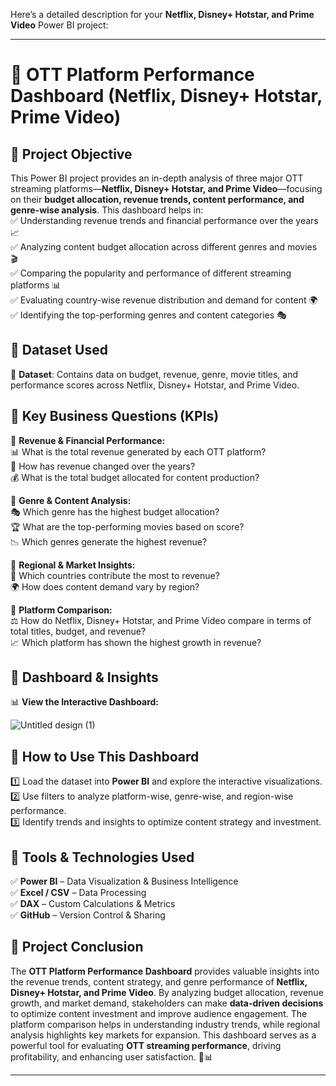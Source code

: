 Here’s a detailed description for your **Netflix, Disney+ Hotstar, and Prime Video** Power BI project:  

---

# 📌 OTT Platform Performance Dashboard (Netflix, Disney+ Hotstar, Prime Video)  

## 📌 Project Objective  
This Power BI project provides an in-depth analysis of three major OTT streaming platforms—**Netflix, Disney+ Hotstar, and Prime Video**—focusing on their **budget allocation, revenue trends, content performance, and genre-wise analysis**. This dashboard helps in:  
✅ Understanding revenue trends and financial performance over the years 📈  
✅ Analyzing content budget allocation across different genres and movies 🎬  
✅ Comparing the popularity and performance of different streaming platforms 📊  
✅ Evaluating country-wise revenue distribution and demand for content 🌍  
✅ Identifying the top-performing genres and content categories 🎭  

## 📌 Dataset Used  
📂 **Dataset**: Contains data on budget, revenue, genre, movie titles, and performance scores across Netflix, Disney+ Hotstar, and Prime Video.  

## 📌 Key Business Questions (KPIs)  

🔹 **Revenue & Financial Performance:**  
📊 What is the total revenue generated by each OTT platform?  
📅 How has revenue changed over the years?  
💰 What is the total budget allocated for content production?  

🔹 **Genre & Content Analysis:**  
🎭 Which genre has the highest budget allocation?  
🏆 What are the top-performing movies based on score?  
📉 Which genres generate the highest revenue?  

🔹 **Regional & Market Insights:**  
📍 Which countries contribute the most to revenue?  
🌍 How does content demand vary by region?  

🔹 **Platform Comparison:**  
⚖️ How do Netflix, Disney+ Hotstar, and Prime Video compare in terms of total titles, budget, and revenue?  
📈 Which platform has shown the highest growth in revenue?  

## 📌 Dashboard & Insights  
📊 **View the Interactive Dashboard:**   
  
![Untitled design (1)](https://github.com/user-attachments/assets/f841230a-7fdb-4e9a-a952-ee2c0a45e7ee)


## 📌 How to Use This Dashboard  
1️⃣ Load the dataset into **Power BI** and explore the interactive visualizations.  
2️⃣ Use filters to analyze platform-wise, genre-wise, and region-wise performance.  
3️⃣ Identify trends and insights to optimize content strategy and investment.  

## 📌 Tools & Technologies Used  
✅ **Power BI** – Data Visualization & Business Intelligence  
✅ **Excel / CSV** – Data Processing  
✅ **DAX** – Custom Calculations & Metrics  
✅ **GitHub** – Version Control & Sharing  

## 📌 Project Conclusion  
The **OTT Platform Performance Dashboard** provides valuable insights into the revenue trends, content strategy, and genre performance of **Netflix, Disney+ Hotstar, and Prime Video**. By analyzing budget allocation, revenue growth, and market demand, stakeholders can make **data-driven decisions** to optimize content investment and improve audience engagement. The platform comparison helps in understanding industry trends, while regional analysis highlights key markets for expansion. This dashboard serves as a powerful tool for evaluating **OTT streaming performance**, driving profitability, and enhancing user satisfaction. 🚀📊  

---
